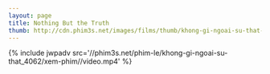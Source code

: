 ```yaml
---
layout: page
title: Nothing But the Truth
thumb: http://cdn.phim3s.net/images/films/thumb/khong-gi-ngoai-su-that-nothing-but-the-truth-2008.jpg
---
```

{% include jwpadv src='//phim3s.net/phim-le/khong-gi-ngoai-su-that_4062/xem-phim//video.mp4' %}